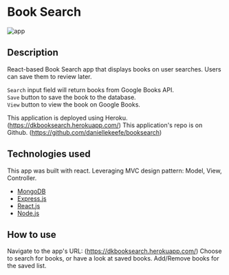 # Book Search

![app](client/public/images/screenshot.gif)

## Description

React-based Book Search app that displays books on user searches. Users can save them to review later. 

`Search` input field will return books from Google Books API. <br>
`Save` button to save the book to the database.<br>
`View` button to view the book on Google Books.

This application is deployed using Heroku. (https://dkbooksearch.herokuapp.com/)
This application's repo is on Github. (https://github.com/daniellekeefe/booksearch)


## Technologies used

This app was built with react.
Leveraging MVC design pattern: Model, View, Controller.

- [MongoDB](mongodb.com)
- [Express.js](https://expressjs.com)
- [React.js](https://reactjs.org/)
- [Node.js](https://nodejs.org/en/)


## How to use
Navigate to the app's URL: (https://dkbooksearch.herokuapp.com/)
Choose to search for books, or have a look at saved books. 
Add/Remove books for the saved list. 
